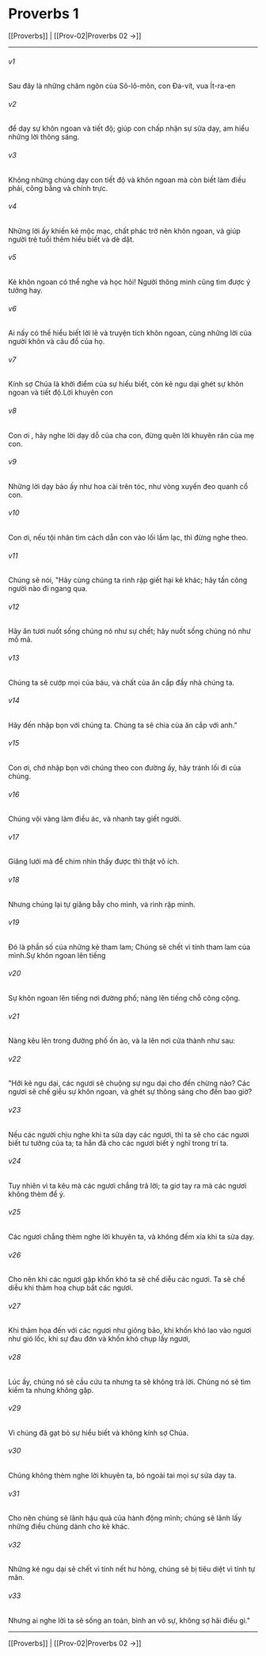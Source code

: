 # Proverbs 1

[[Proverbs]] | [[Prov-02|Proverbs 02 →]]
***



###### v1 
Sau đây là những châm ngôn của Sô-lô-môn, con Đa-vít, vua Ít-ra-en 

###### v2 
để dạy sự khôn ngoan và tiết độ; giúp con chấp nhận sự sửa dạy, am hiểu những lời thông sáng. 

###### v3 
Không những chúng dạy con tiết độ và khôn ngoan mà còn biết làm điều phải, công bằng và chính trực. 

###### v4 
Những lời ấy khiến kẻ mộc mạc, chất phác trở nên khôn ngoan, và giúp người trẻ tuổi thêm hiểu biết và dè dặt. 

###### v5 
Kẻ khôn ngoan có thể nghe và học hỏi! Người thông minh cũng tìm được ý tưởng hay. 

###### v6 
Ai nấy có thể hiểu biết lời lẽ và truyện tích khôn ngoan, cùng những lời của người khôn và câu đố của họ. 

###### v7 
Kính sợ Chúa là khởi điểm của sự hiểu biết, còn kẻ ngu dại ghét sự khôn ngoan và tiết độ.Lời khuyên con 

###### v8 
Con ơi , hãy nghe lời dạy dỗ của cha con, đừng quên lời khuyên răn của mẹ con. 

###### v9 
Những lời dạy bảo ấy như hoa cài trên tóc, như vòng xuyến đeo quanh cổ con. 

###### v10 
Con ơi, nếu tội nhân tìm cách dẫn con vào lối lầm lạc, thì đừng nghe theo. 

###### v11 
Chúng sẽ nói, "Hãy cùng chúng ta rình rập giết hại kẻ khác; hãy tấn công người nào đi ngang qua. 

###### v12 
Hãy ăn tươi nuốt sống chúng nó như sự chết; hãy nuốt sống chúng nó như mồ mả. 

###### v13 
Chúng ta sẽ cướp mọi của báu, và chất của ăn cắp đầy nhà chúng ta. 

###### v14 
Hãy đến nhập bọn với chúng ta. Chúng ta sẽ chia của ăn cắp với anh." 

###### v15 
Con ơi, chớ nhập bọn với chúng theo con đường ấy, hãy tránh lối đi của chúng. 

###### v16 
Chúng vội vàng làm điều ác, và nhanh tay giết người. 

###### v17 
Giăng lưới mà để chim nhìn thấy được thì thật vô ích. 

###### v18 
Nhưng chúng lại tự giăng bẫy cho mình, và rình rập mình. 

###### v19 
Đó là phần số của những kẻ tham lam; Chúng sẽ chết vì tính tham lam của mình.Sự khôn ngoan lên tiếng 

###### v20 
Sự khôn ngoan lên tiếng nơi đường phố; nàng lên tiếng chỗ công cộng. 

###### v21 
Nàng kêu lên trong đường phố ồn ào, và la lên nơi cửa thành như sau: 

###### v22 
"Hỡi kẻ ngu dại, các ngươi sẽ chuộng sự ngu dại cho đến chừng nào? Các ngươi sẽ chế giễu sự khôn ngoan, và ghét sự thông sáng cho đến bao giờ? 

###### v23 
Nếu các người chịu nghe khi ta sửa dạy các ngươi, thì ta sẽ cho các ngươi biết tư tưởng của ta; ta hẳn đã cho các ngươi biết ý nghĩ trong trí ta. 

###### v24 
Tuy nhiên vì ta kêu mà các ngươi chẳng trả lời; ta giơ tay ra mà các ngươi không thèm để ý. 

###### v25 
Các ngươi chẳng thèm nghe lời khuyên ta, và không đếm xỉa khi ta sửa dạy. 

###### v26 
Cho nên khi các ngươi gặp khốn khó ta sẽ chế diễu các ngươi. Ta sẽ chế diễu khi thảm hoạ chụp bắt các ngươi. 

###### v27 
Khi thảm họa đến với các ngươi như giông bão, khi khốn khó lao vào ngươi như gió lốc, khi sự đau đớn và khốn khó chụp lấy ngươi, 

###### v28 
Lúc ấy, chúng nó sẽ cầu cứu ta nhưng ta sẽ không trả lời. Chúng nó sẽ tìm kiếm ta nhưng không gặp. 

###### v29 
Vì chúng đã gạt bỏ sự hiểu biết và không kính sợ Chúa. 

###### v30 
Chúng không thèm nghe lời khuyên ta, bỏ ngoài tai mọi sự sửa dạy ta. 

###### v31 
Cho nên chúng sẽ lãnh hậu quả của hành động mình; chúng sẽ lãnh lấy những điều chúng dành cho kẻ khác. 

###### v32 
Những kẻ ngu dại sẽ chết vì tính nết hư hỏng, chúng sẽ bị tiêu diệt vì tính tự mãn. 

###### v33 
Nhưng ai nghe lời ta sẽ sống an toàn, bình an vô sự, không sợ hãi điều gì."

***
[[Proverbs]] | [[Prov-02|Proverbs 02 →]]
